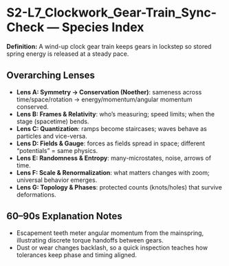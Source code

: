 # S2-L7_Clockwork_Gear-Train_Sync-Check — Species Index
**Definition:** A wind-up clock gear train keeps gears in lockstep so stored spring energy is released at a steady pace.

## Overarching Lenses

- **Lens A: Symmetry -> Conservation (Noether)**: sameness across time/space/rotation → energy/momentum/angular momentum conserved.
- **Lens B: Frames & Relativity**: who’s measuring; speed limits; when the stage (spacetime) bends.
- **Lens C: Quantization**: ramps become staircases; waves behave as particles and vice-versa.
- **Lens D: Fields & Gauge**: forces as fields spread in space; different “potentials” = same physics.
- **Lens E: Randomness & Entropy**: many-microstates, noise, arrows of time.
- **Lens F: Scale & Renormalization**: what matters changes with zoom; universal behavior emerges.
- **Lens G: Topology & Phases**: protected counts (knots/holes) that survive deformations.

## 60–90s Explanation Notes
- Escapement teeth meter angular momentum from the mainspring, illustrating discrete torque handoffs between gears.
- Dust or wear changes backlash, so a quick inspection teaches how tolerances keep phase and timing aligned.

